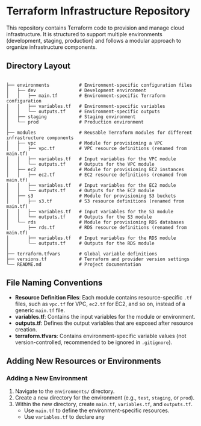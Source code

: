 <h1>Terraform Infrastructure Repository</h1>

<p>This repository contains Terraform code to provision and manage cloud infrastructure. It is structured to support multiple environments (development, staging, production) and follows a modular approach to organize infrastructure components.</p>

<h2>Directory Layout</h2>

<pre><code>
├── environments           # Environment-specific configuration files
│   ├── dev                # Development environment
│   │   ├── main.tf        # Environment-specific Terraform configuration
│   │   ├── variables.tf   # Environment-specific variables
│   │   └── outputs.tf     # Environment-specific outputs
│   ├── staging            # Staging environment
│   └── prod               # Production environment
│
├── modules                # Reusable Terraform modules for different infrastructure components
│   ├── vpc                # Module for provisioning a VPC
│   │   ├── vpc.tf         # VPC resource definitions (renamed from main.tf)
│   │   ├── variables.tf   # Input variables for the VPC module
│   │   └── outputs.tf     # Outputs for the VPC module
│   ├── ec2                # Module for provisioning EC2 instances
│   │   ├── ec2.tf         # EC2 resource definitions (renamed from main.tf)
│   │   ├── variables.tf   # Input variables for the EC2 module
│   │   └── outputs.tf     # Outputs for the EC2 module
│   ├── s3                 # Module for provisioning S3 buckets
│   │   ├── s3.tf          # S3 resource definitions (renamed from main.tf)
│   │   ├── variables.tf   # Input variables for the S3 module
│   │   └── outputs.tf     # Outputs for the S3 module
│   └── rds                # Module for provisioning RDS databases
│       ├── rds.tf         # RDS resource definitions (renamed from main.tf)
│       ├── variables.tf   # Input variables for the RDS module
│       └── outputs.tf     # Outputs for the RDS module
│
├── terraform.tfvars       # Global variable definitions
├── versions.tf            # Terraform and provider version settings
└── README.md              # Project documentation
</code></pre>

<h2>File Naming Conventions</h2>

<ul>
<li><strong>Resource Definition Files</strong>: Each module contains resource-specific <code>.tf</code> files, such as <code>vpc.tf</code> for VPC, <code>ec2.tf</code> for EC2, and so on, instead of a generic <code>main.tf</code> file.</li>
<li><strong>variables.tf</strong>: Contains the input variables for the module or environment.</li>
<li><strong>outputs.tf</strong>: Defines the output variables that are exposed after resource creation.</li>
<li><strong>terraform.tfvars</strong>: Contains environment-specific variable values (not version-controlled, recommended to be ignored in <code>.gitignore</code>).</li>
</ul>

<h2>Adding New Resources or Environments</h2>

<h3>Adding a New Environment</h3>

<ol>
<li>Navigate to the <code>environments/</code> directory.</li>
<li>Create a new directory for the environment (e.g., <code>test</code>, <code>staging</code>, or <code>prod</code>).</li>
<li>Within the new directory, create <code>main.tf</code>, <code>variables.tf</code>, and <code>outputs.tf</code>.
<ul>
<li>Use <code>main.tf</code> to define the environment-specific resources.</li>
<li>Use <code>variables.tf</code> to declare any
